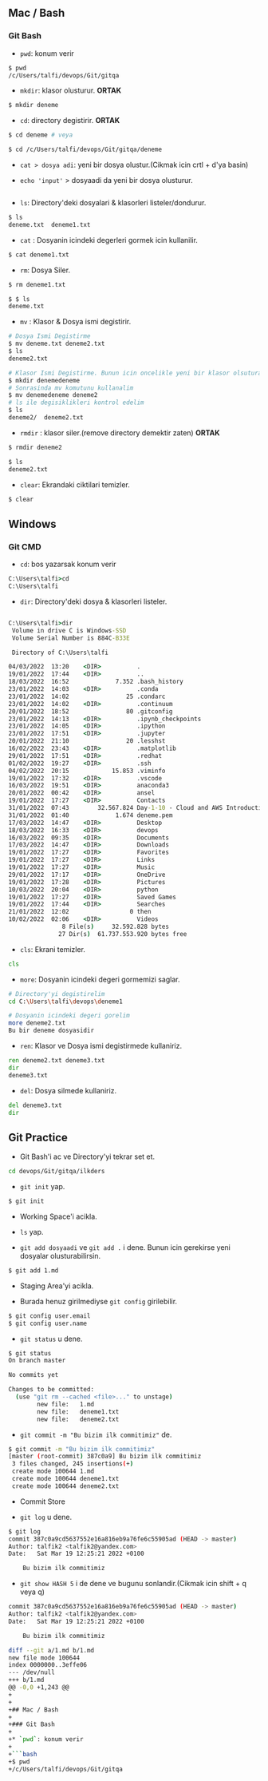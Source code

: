 

## Mac / Bash

### Git Bash 

* `pwd`: konum verir

```bash
$ pwd
/c/Users/talfi/devops/Git/gitqa
```

* `mkdir`: klasor olusturur. **ORTAK**

```bash
$ mkdir deneme
```
* `cd`: directory degistirir. **ORTAK**

```bash
$ cd deneme # veya

$ cd /c/Users/talfi/devops/Git/gitqa/deneme 
```

* `cat > dosya adi`: yeni bir dosya olustur.(Cikmak icin crtl + d'ya basin)

* `echo 'input'` > dosyaadi da yeni bir dosya olusturur.

```bash

```
* `ls`: Directory'deki dosyalari & klasorleri listeler/dondurur.

```bash
$ ls
deneme.txt  deneme1.txt
```

* `cat` : Dosyanin icindeki degerleri gormek icin kullanilir.

```bash
$ cat deneme1.txt
```

* `rm`: Dosya Siler.

```bash
$ rm deneme1.txt

$ $ ls
deneme.txt
```

* `mv` : Klasor & Dosya ismi degistirir.

```bash
# Dosya Ismi Degistirme
$ mv deneme.txt deneme2.txt
$ ls
deneme2.txt

# Klasor Ismi Degistirme. Bunun icin oncelikle yeni bir klasor olsuturalim(deneme2)
$ mkdir denemedeneme
# Sonrasinda mv komutunu kullanalim
$ mv denemedeneme deneme2
# ls ile degisiklikleri kontrol edelim
$ ls
deneme2/  deneme2.txt
```

* `rmdir` : klasor siler.(remove directory demektir zaten) **ORTAK**

```bash
$ rmdir deneme2

$ ls
deneme2.txt
```

* `clear`: Ekrandaki ciktilari temizler.

```bash
$ clear
```

## Windows

### Git CMD

* `cd`: bos yazarsak konum verir

```cmd
C:\Users\talfi>cd
C:\Users\talfi
```
* `dir`: Directory'deki dosya & klasorleri listeler.

```cmd

C:\Users\talfi>dir
 Volume in drive C is Windows-SSD
 Volume Serial Number is 884C-B33E

 Directory of C:\Users\talfi

04/03/2022  13:20    <DIR>          .
19/01/2022  17:44    <DIR>          ..
18/03/2022  16:52             7.352 .bash_history
23/01/2022  14:03    <DIR>          .conda
23/01/2022  14:02                25 .condarc
23/01/2022  14:02    <DIR>          .continuum
20/01/2022  18:52                80 .gitconfig
23/01/2022  14:13    <DIR>          .ipynb_checkpoints
23/01/2022  14:05    <DIR>          .ipython
23/01/2022  17:51    <DIR>          .jupyter
20/01/2022  21:10                20 .lesshst
16/02/2022  23:43    <DIR>          .matplotlib
29/01/2022  17:51    <DIR>          .redhat
01/02/2022  19:27    <DIR>          .ssh
04/02/2022  20:15            15.853 .viminfo
19/01/2022  17:32    <DIR>          .vscode
16/03/2022  19:51    <DIR>          anaconda3
20/01/2022  00:42    <DIR>          ansel
19/01/2022  17:27    <DIR>          Contacts
31/01/2022  07:43        32.567.824 Day-1-10 - Cloud and AWS Introduction.zip
31/01/2022  01:40             1.674 deneme.pem
17/03/2022  14:47    <DIR>          Desktop
18/03/2022  16:33    <DIR>          devops
16/03/2022  09:35    <DIR>          Documents
17/03/2022  14:47    <DIR>          Downloads
19/01/2022  17:27    <DIR>          Favorites
19/01/2022  17:27    <DIR>          Links
19/01/2022  17:27    <DIR>          Music
29/01/2022  17:17    <DIR>          OneDrive
19/01/2022  17:28    <DIR>          Pictures
10/03/2022  20:04    <DIR>          python
19/01/2022  17:27    <DIR>          Saved Games
19/01/2022  17:44    <DIR>          Searches
21/01/2022  12:02                 0 then
10/02/2022  02:06    <DIR>          Videos
               8 File(s)     32.592.828 bytes
              27 Dir(s)  61.737.553.920 bytes free

```

* `cls`: Ekrani temizler.

```cmd
cls
```

* `more`: Dosyanin icindeki degeri gormemizi saglar.

```bash
# Directory'yi degistirelim
cd C:\Users\talfi\devops\deneme1

# Dosyanin icindeki degeri gorelim
more deneme2.txt
Bu bir deneme dosyasidir
```

* `ren`: Klasor ve Dosya ismi degistirmede kullaniriz.

```cmd
ren deneme2.txt deneme3.txt
dir
deneme3.txt
```

* `del`: Dosya silmede kullaniriz.

```cmd
del deneme3.txt
dir
```






## Git Practice

* Git Bash'i ac ve Directory'yi tekrar set et.

```bash
cd devops/Git/gitqa/ilkders
```

* `git init` yap.

```bash
$ git init
```

* Working Space'i acikla.

* `ls` yap.

* `git add dosyaadi` ve `git add .` i dene. Bunun icin gerekirse yeni dosyalar olusturabilirsin.

```bash
$ git add 1.md
```

* Staging Area'yi acikla.

* Burada henuz girilmediyse `git config` girilebilir.

```bash
$ git config user.email
$ git config user.name
```
* `git status` u dene.


```bash
$ git status
On branch master

No commits yet

Changes to be committed:
  (use "git rm --cached <file>..." to unstage)
        new file:   1.md
        new file:   deneme1.txt
        new file:   deneme2.txt

```

* `git commit -m "Bu bizim ilk commitimiz"` de.


```bash
$ git commit -m "Bu bizim ilk commitimiz"
[master (root-commit) 387c0a9] Bu bizim ilk commitimiz
 3 files changed, 245 insertions(+)
 create mode 100644 1.md
 create mode 100644 deneme1.txt
 create mode 100644 deneme2.txt
```

* Commit Store

* `git log` u dene.

```bash
$ git log
commit 387c0a9cd5637552e16a816eb9a76fe6c55905ad (HEAD -> master)
Author: talfik2 <talfik2@yandex.com>
Date:   Sat Mar 19 12:25:21 2022 +0100

    Bu bizim ilk commitimiz
```

* `git show HASH 5` i de dene ve bugunu sonlandir.(Cikmak icin shift + q veya q)

```bash
commit 387c0a9cd5637552e16a816eb9a76fe6c55905ad (HEAD -> master)
Author: talfik2 <talfik2@yandex.com>
Date:   Sat Mar 19 12:25:21 2022 +0100

    Bu bizim ilk commitimiz

diff --git a/1.md b/1.md
new file mode 100644
index 0000000..3effe06
--- /dev/null
+++ b/1.md
@@ -0,0 +1,243 @@
+
+
+## Mac / Bash
+
+### Git Bash
+
+* `pwd`: konum verir
+
+```bash
+$ pwd
+/c/Users/talfi/devops/Git/gitqa

```
